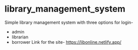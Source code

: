 # library_management_system
Simple library management system with three options for login-
+ admin
+ librarian
+ borrower
Link for the site- https://libonline.netlify.app/
